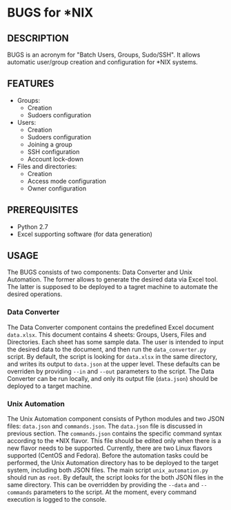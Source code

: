 # BUGS for *NIX
## DESCRIPTION
BUGS is an acronym for "Batch Users, Groups, Sudo/SSH". It allows automatic user/group creation and configuration for *NIX systems.

## FEATURES
* Groups:
	* Creation
	* Sudoers configuration
* Users:
	* Creation
	* Sudoers configuration
	* Joining a group
	* SSH configuration
	* Account lock-down
* Files and directories:
	* Creation
	* Access mode configuration
	* Owner configuration

## PREREQUISITES
* Python 2.7
* Excel supporting software (for data generation)

## USAGE
The BUGS consists of two components: Data Converter and Unix Automation. The former allows to generate the desired data via Excel tool. The latter is supposed to be deployed to a tagret machine to automate the desired operations.

### Data Converter
The Data Converter component contains the predefined Excel document `data.xlsx`. This document contains 4 sheets: Groups, Users, Files and Directories. Each sheet has some sample data. The user is intended to input the desired data to the document, and then run the `data_converter.py` script. 
By default, the script is looking for `data.xlsx` in the same directory, and writes its output to `data.json` at the upper level.
These defaults can be overriden by providing `--in` and `--out` parameters to the script.
The Data Converter can be run locally, and only its output file (`data.json`) should be deployed to a target machine.

### Unix Automation
The Unix Automation component consists of Python modules and two JSON files: `data.json` and `commands.json`. 
The `data.json` file is discussed in previous section. The `commands.json` contains the specific command syntax according to the *NIX flavor. 
This file should be edited only when there is a new flavor needs to be supported. Currently, there are two Linux flavors supported (CentOS and Fedora).
Before the automation tasks could be performed, the Unix Automation directory has to be deployed to the target system, including both JSON files.
The main script `unix_automation.py` should run as `root`.
By default, the script looks for the both JSON files in the same directory. This can be overridden by providing the `--data` and `--commands` parameters to the script.
At the moment, every command execution is logged to the console.